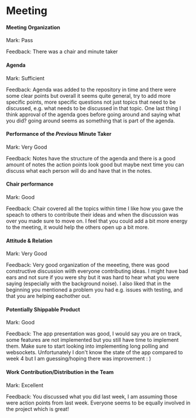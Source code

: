 # Meeting


#### Meeting Organization

Mark: Pass

Feedback: There was a chair and minute taker


#### Agenda 

Mark: Sufficient

Feedback: Agenda was added to the repository in time and there were some clear points but overall it seems quite general, try to add more specific points, more specific questions not just topics that need to be discussed, e.g. what needs to be discussed in that topic. One last thing  I think approval of the agenda goes before going around and saying what you did? going around seems as something that is part of the agenda.


#### Performance of the *Previous* Minute Taker

Mark: Very Good

Feedback: Notes have the structure of the agenda and there is a good amount of notes the action points look good but maybe next time you can discuss what each person will do and have that in the notes.


#### Chair performance

Mark: Good

Feedback: Chair covered all the topics within time I like how you gave the speach to others to contribute their ideas and when the discussion was over you made sure to move on. I feel that you could add a bit more energy to the meeting, it would help the others open up a bit more.


#### Attitude & Relation

Mark: Very Good

Feedback: Very good organization of the meeeting, there was good constructive discussion wiith everyone contributing ideas. I might have bad ears and not sure if you were shy but it was hard to hear what you were saying (especially with the background noise). I also liked that in the beginning you mentioned a problem you had e.g. issues with testing, and that you are helping eachother out.


#### Potentially Shippable Product

Mark: Good

Feedback: The app presentation was good, I would say you are on track, some features are not implemented but you still have time to implement them. Make sure to start looking into implementing long polling and websockets. Unfortunately I don't know the state of the app compared to week 4 but I am guessing/hoping there was improvement : )



#### Work Contribution/Distribution in the Team

Mark: Excellent

Feedback: You discussed what you did last week, I am assuming those were action points from last week. Everyone seems to be equally involved in the project which is great!